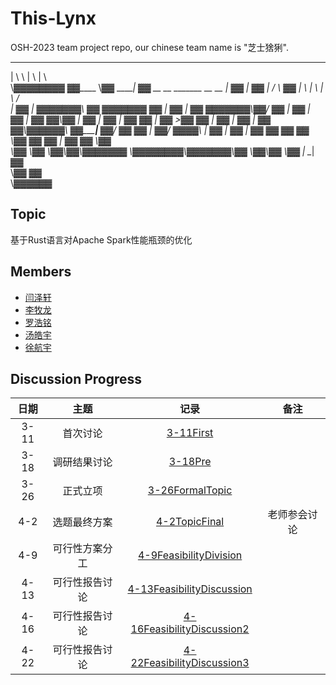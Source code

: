 # This-Lynx

OSH-2023 team project repo, our chinese team name is "芝士猞猁".

 ________ __       __          __                                  
|        \  \     |  \        |  \                                 
 \▓▓▓▓▓▓▓▓ ▓▓____  \▓▓ _______| ▓▓      __    __ _______  __    __ 
   | ▓▓  | ▓▓    \|  \/       \ ▓▓     |  \  |  \       \|  \  /  \
   | ▓▓  | ▓▓▓▓▓▓▓\ ▓▓  ▓▓▓▓▓▓▓ ▓▓     | ▓▓  | ▓▓ ▓▓▓▓▓▓▓\\▓▓\/  ▓▓
   | ▓▓  | ▓▓  | ▓▓ ▓▓\▓▓    \| ▓▓     | ▓▓  | ▓▓ ▓▓  | ▓▓ >▓▓  ▓▓ 
   | ▓▓  | ▓▓  | ▓▓ ▓▓_\▓▓▓▓▓▓\ ▓▓_____| ▓▓__/ ▓▓ ▓▓  | ▓▓/  ▓▓▓▓\ 
   | ▓▓  | ▓▓  | ▓▓ ▓▓       ▓▓ ▓▓     \\▓▓    ▓▓ ▓▓  | ▓▓  ▓▓ \▓▓\
    \▓▓   \▓▓   \▓▓\▓▓\▓▓▓▓▓▓▓ \▓▓▓▓▓▓▓▓_\▓▓▓▓▓▓▓\▓▓   \▓▓\▓▓   \▓▓
                                       |  \__| ▓▓                  
                                        \▓▓    ▓▓                  
                                         \▓▓▓▓▓▓                   


## Topic

基于Rust语言对Apache Spark性能瓶颈的优化

## Members

- [闫泽轩](https://github.com/yuriYanZeXuan)
- [李牧龙](https://github.com/NanqiOP)
- [罗浩铭](https://github.com/4332001876)
- [汤皓宇](https://github.com/himalalps)
- [徐航宇](https://github.com/XhyDds)

## Discussion Progress

| 日期  |      主题      |                                  记录                                  |     备注     |
| :---: | :------------: | :--------------------------------------------------------------------: | :----------: |
| 3-11  |    首次讨论    |              [3-11First](./docs/discussion/3-11First.md)               |              |
| 3-18  |  调研结果讨论  |                [3-18Pre](./docs/discussion/3-18Pre.md)                 |              |
| 3-26  |    正式立项    |        [3-26FormalTopic](./docs/discussion/3-26FormalTopic.md)         |              |
|  4-2  |  选题最终方案  |          [4-2TopicFinal](./docs/discussion/4-2TopicFinal.md)           | 老师参会讨论 |
|  4-9  | 可行性方案分工 | [4-9FeasibilityDivision](./docs/discussion/4-9FeasibilityDivision.md)  |              |
| 4-13  | 可行性报告讨论 | [4-13FeasibilityDiscussion](./docs/discussion/4-13FeasibilityDis2.md)  |              |
| 4-16  | 可行性报告讨论 | [4-16FeasibilityDiscussion2](./docs/discussion/4-16FeasibilityDis3.md) |              |
| 4-22  | 可行性报告讨论 | [4-22FeasibilityDiscussion3](./docs/discussion/4-22FeasibilityDis4.md) |              |
